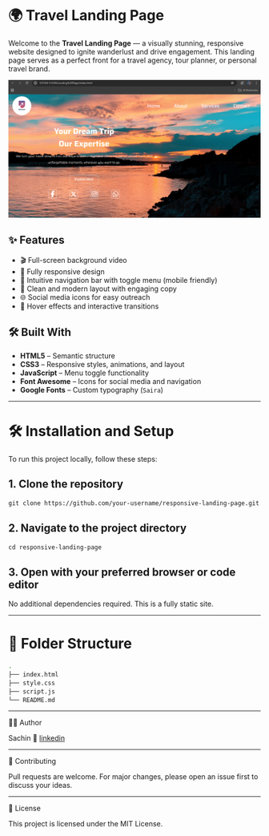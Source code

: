 # 🌍 Travel Landing Page

Welcome to the **Travel Landing Page** — a visually stunning, responsive website designed to ignite wanderlust and drive engagement. This landing page serves as a perfect front for a travel agency, tour planner, or personal travel brand.

![Travel Preview ](Landing_Page.png)


## ✨ Features

- 🎬 Full-screen background video
- 📱 Fully responsive design
- 🧭 Intuitive navigation bar with toggle menu (mobile friendly)
- 📝 Clean and modern layout with engaging copy
- 🌐 Social media icons for easy outreach
- 🌙 Hover effects and interactive transitions

## 🛠️ Built With

- **HTML5** – Semantic structure
- **CSS3** – Responsive styles, animations, and layout
- **JavaScript** – Menu toggle functionality
- **Font Awesome** – Icons for social media and navigation
- **Google Fonts** – Custom typography (`Saira`)

---

# 🛠 Installation and Setup

To run this project locally, follow these steps:

## 1. Clone the repository
```
git clone https://github.com/your-username/responsive-landing-page.git
```

## 2. Navigate to the project directory
```
cd responsive-landing-page
```

## 3. Open with your preferred browser or code editor

No additional dependencies required. This is a fully static site.


---


# 📂 Folder Structure

```bash
.
├── index.html
├── style.css
├── script.js
└── README.md
```


---

🙋‍♀ Author

Sachin
🔗 [linkedin](https://www.linkedin.com/in/sachin-b8b023372)


---

🤝 Contributing

Pull requests are welcome. For major changes, please open an issue first to discuss your ideas.


---

📄 License

This project is licensed under the MIT License.